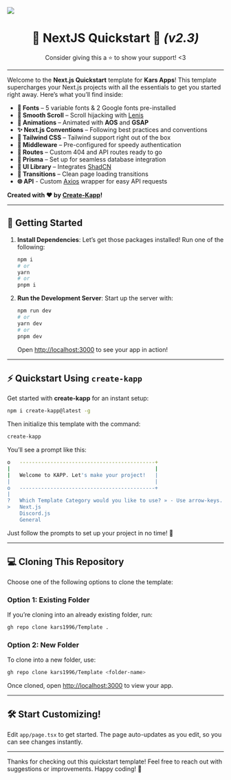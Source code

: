 <a href="https://kars.bio" align="center">
    <img src="https://files.catbox.moe/2xyn5h.png" align="center" />
</a>

<h1 align="center">🚀 NextJS Quickstart 👑 <i>(v2.3)</i></h1>

<p align="center">Consider giving this a ⭐ to show your support! <3</p>

---

Welcome to the **Next.js Quickstart** template for **Kars Apps**! This template supercharges your Next.js projects with all the essentials to get you started right away. Here’s what you’ll find inside:

- **🎨 Fonts** – 5 variable fonts & 2 Google fonts pre-installed
- **🔄 Smooth Scroll** – Scroll hijacking with [Lenis](https://lenis.darkroom.engineering/)
- **🎉 Animations** – Animated with **AOS** and **GSAP**
- **✨ Next.js Conventions** – Following best practices and conventions
- **🌈 Tailwind CSS** – Tailwind support right out of the box
- **🔐 Middleware** – Pre-configured for speedy authentication
- **📂 Routes** – Custom 404 and API routes ready to go
- **🔗 Prisma** – Set up for seamless database integration
- **🧩 UI Library** – Integrates [ShadCN](https://ui.shadcn.com)
- **🚀 Transitions** – Clean page loading transitions
- **🌐 API** - Custom [Axios](https://axios-http.com/docs/intro) wrapper for easy API requests

**Created with ❤️ by [Create-Kapp](https://github.com/kars1996/create-kapp)!**

---

## 🚀 Getting Started

1. **Install Dependencies**: Let’s get those packages installed! Run one of the following:

   ```bash
   npm i
   # or
   yarn
   # or
   pnpm i
   ```

2. **Run the Development Server**: Start up the server with:

   ```bash
   npm run dev
   # or
   yarn dev
   # or
   pnpm dev
   ```

   Open [http://localhost:3000](http://localhost:3000) to see your app in action!

---

## ⚡ Quickstart Using `create-kapp`

Get started with **create-kapp** for an instant setup:

```bash
npm i create-kapp@latest -g
```

Then initialize this template with the command:

```bash
create-kapp
```

You’ll see a prompt like this:

```bash
o   --------------------------------------------+
|                                               |
|   Welcome to KAPP. Let's make your project!   |
|                                               |
o   --------------------------------------------+
|
?   Which Template Category would you like to use? » - Use arrow-keys. Return to submit.
>   Next.js
    Discord.js
    General
```

Just follow the prompts to set up your project in no time! 🚀

---

## 💻 Cloning This Repository

Choose one of the following options to clone the template:

### Option 1: Existing Folder

If you’re cloning into an already existing folder, run:

```bash
gh repo clone kars1996/Template .
```

### Option 2: New Folder

To clone into a new folder, use:

```bash
gh repo clone kars1996/Template <folder-name>
```

Once cloned, open [http://localhost:3000](http://localhost:3000) to view your app.

---

## 🛠️ Start Customizing!

Edit `app/page.tsx` to get started. The page auto-updates as you edit, so you can see changes instantly.

---

Thanks for checking out this quickstart template! Feel free to reach out with suggestions or improvements. Happy coding! 🎉